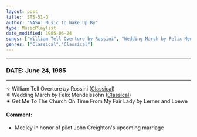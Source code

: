 ```yaml
---
layout: post
title:  STS-51-G
author: "NASA: Music to Wake Up By"
type: MusicPlaylist
date_modified: 1985-06-24
songs: ["William Tell Overture by Rossini", "Wedding March by Felix Mendelssohn", "Get Me To The Church On Time From My Fair Lady by Lerner and Loewe"]
genres: ["Classical","Classical"]
---
```


----
### DATE: June 24, 1985
----
✧ William Tell Overture *by* Rossini ([Classical](https://www.discogs.com/genre/Classical)) <a target="blank_" href="https://www.discogs.com/Rossini-William-Tell-Overture/release/11020468">
    <i class="fas fa-compact-disc"
       title="Discogs entry for this song"
       alt="Discogs entry for this song"
       style="font-size: 1.1em;"></i></a>
      &nbsp;<br />
✵ Wedding March *by* Felix Mendelssohn ([Classical](https://www.discogs.com/genre/Classical)) <a target="blank_" href="https://www.discogs.com/Mendelssohn-The-Wedding-March/release/5829019">
    <i class="fas fa-compact-disc"
       title="Discogs entry for this song"
       alt="Discogs entry for this song"
       style="font-size: 1.1em;"></i></a>
      &nbsp;<br />
✷ Get Me To The Church On Time From My Fair Lady *by* Lerner and Loewe  

#### Comment:
* Medley in honor of pilot John Creighton's upcoming marriage




<br/>
<center>
	<a target="_blank"
	   href="https://twitter.com/intent/tweet?hashtags=Space,NASA,Playlist,NASAWakeupCalls,SpaceProgram&text=🚀 {{ page.author}}, '{{ page.songs.first }}' {{ page.title }}, {{ page.date | date: '%B %d, %Y' }}, {{ site.url }}{{ page.url }}&via=nasawakeupcalls"><i class="fab fa-twitter" title="Tweet this page" alt="Tweet this page" style="font-size: 1.3em;"></i></a>
	&nbsp; 	<i class="fas fa-user-astronaut" style="font-size: 1.5em;"></i> &nbsp;
    <a id="custom_amazon_link"
       type="amzn" search="#"
       category="popular music">
    <i class="fab fa-amazon" style="font-size: 1.3em;"></i></a>
</center>

<!-- Randomly resolve an individual entry from a song array -->
<script src="/assets/javascript/seedrandom.min.js"></script>
<script>
  var wake_me_up = ["William Tell Overture by Rossini", "Wedding March by Felix Mendelssohn", "Get Me To The Church On Time From My Fair Lady by Lerner and Loewe"];
  var prng = new Math.seedrandom();
  function randomSong() {
    song = wake_me_up[Math.floor(Math.random() * wake_me_up.length)];
    var amazon_link = document.getElementById("custom_amazon_link");
    amazon_link.setAttribute("search", song);
  }
  window.onload = randomSong();
</script>

